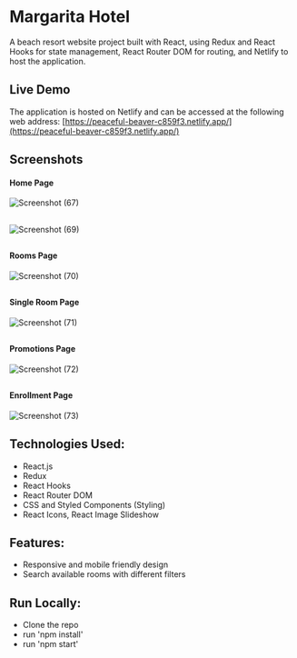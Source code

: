 # Margarita Hotel

A beach resort website project built with React, using Redux and React Hooks for state management, React Router DOM for routing, and Netlify to host the application.

## Live Demo

The application is hosted on Netlify and can be accessed at the following web address: [https://peaceful-beaver-c859f3.netlify.app/](https://peaceful-beaver-c859f3.netlify.app/)

## Screenshots

#### Home Page 

![Screenshot (67)](https://user-images.githubusercontent.com/71195337/130333876-1a001aa5-375a-4f7e-826b-db627025433d.png)

##

![Screenshot (69)](https://user-images.githubusercontent.com/71195337/130333892-6f2461ab-cb1e-4bc3-9ddd-83c317cc7365.png)

##

#### Rooms Page

![Screenshot (70)](https://user-images.githubusercontent.com/71195337/130333905-21894239-137b-4561-a841-12638b4fdb54.png)

##

#### Single Room Page

![Screenshot (71)](https://user-images.githubusercontent.com/71195337/130333916-4a3559ed-5950-40f6-9b3e-a740a7552418.png)

## 

#### Promotions Page

![Screenshot (72)](https://user-images.githubusercontent.com/71195337/130333946-78d97b80-54c5-4711-a91a-4b8a65f2ac31.png)

## 

#### Enrollment Page

![Screenshot (73)](https://user-images.githubusercontent.com/71195337/130333960-caac09ee-22b9-4dce-b6bb-e4d4937e789a.png)


## Technologies Used:

- React.js
- Redux 
- React Hooks
- React Router DOM
- CSS and Styled Components (Styling)
- React Icons, React Image Slideshow


## Features:

- Responsive and mobile friendly design
- Search available rooms with different filters

## Run Locally:

- Clone the repo
- run 'npm install'
- run 'npm start'

